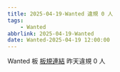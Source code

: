```yaml
---
title: 2025-04-19-Wanted 違規 0 人
tags:
    - Wanted
abbrlink: 2025-04-19-Wanted
date: Wanted-2025-04-19 12:00:00
---
```

Wanted 板 [板規連結](https://www.ptt.cc/bbs/Wanted/M.1608829773.A.D3B.html)
昨天違規 0 人

